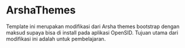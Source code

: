 # ArshaThemes

Template ini merupakan modifikasi dari Arsha themes bootstrap dengan maksud supaya bisa di install pada aplikasi OpenSID. Tujuan utama dari modifikasi ini adalah untuk pembelajaran.
